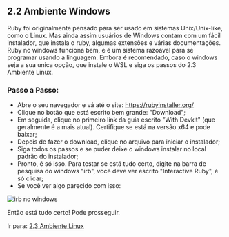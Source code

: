## 2.2 Ambiente Windows

Ruby foi originalmente pensado para ser usado em sistemas Unix/Unix-like, como o Linux. Mas ainda assim usuários de Windows contam com um fácil instalador, que instala o ruby, algumas extensões e várias documentações. Ruby no windows funciona bem, e é um sistema razoável para se programar usando a linguagem. Embora é recomendado, caso o windows seja a sua unica opção, que instale o WSL e siga os passos do 2.3 Ambiente Linux.

### Passo a Passo:
* Abre o seu navegador e vá até o site: https://rubyinstaller.org/
* Clique no botão que está escrito bem grande: "Download";
* Em seguida, clique no primeiro link da guia escrito "With Devkit" (que geralmente é a mais atual). Certifique se está na versão x64 e pode baixar;
* Depois de fazer o download, clique no arquivo para iniciar o instalador;
* Siga todos os passos e se puder deixe o windows instalar no local padrão do instalador;
* Pronto, é só isso. Para testar se está tudo certo, digite na barra de pesquisa do windows "irb", você deve ver escrito "Interactive Ruby", é só clicar;
* Se você ver algo parecido com isso:

![irb no windows](https://i.imgur.com/XmtVEXf.png "Irb no Windows")


Então está tudo certo! Pode prosseguir.

Ir para: [2.3 Ambiente Linux](3_Ambiente-linux.md)